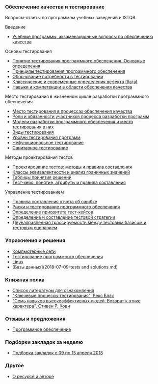<meta name="google-site-verification" content="wZ7jFu3GEXok3xG01-8W7Y7kqwt2_2gW21x1BYnjqko" />

### Обеспечение качества и тестирование

Вопросы-ответы по программам учебных заведений и ISTQB

Введение

* [Учебные программы, экзаменационные вопросы по обеспечению качества](2016-08-14-educational-programs-exam-questions-and-literature.md)

Основы тестирования

* [Понятие тестирования программного обеспечения. Основные определения](2017-05-07-software-testing-list-of-definitions.md)
* [Принципы тестирования программного обеспечения](/2017-07-30-principles-of-software-testing.md)
* [Обоснование потребности в тестировании](2017-05-25-need-for-testing.md)
* [Классические и современные определения дефекта \(бага\)](2017-07-09-definition-of-the-defect-software.md)
* [Навыки и компетенции в области обеспечения качества](2018-02-15-skills-and-competences-in-the-field-of-quality-assurance.md)

Место тестирования в жизненном цикле разработки программного обеспечения

* [Место тестирования в процессах обеспечения качества](2017-05-28-place-of-testing.md)
* [Роли и обязанности участников процесса разработки программ](2017-12-03-roles-and-responsibilities-of-software-development-participants.md)
* [Модели разработки программного обеспечения и место тестирования в них](2017-08-21-models-of-software-development.md)
* [Виды тестирования](2017-05-08-types-of-software-testing.md)
* [Уровни тестирования программ](2017-08-27-levels-of-testing.md)
* [Нефункциональное тестирование](2018-02-13-non-functional-types-of-software-testing.md)
* [Санитарное тестирование](2017-08-31-sanity-test.md)

Методы проектирования тестов

* [Проектирование тестов: методы и правила составления](2018-05-09-test-design.md)
* [Классы эквивалентности и анализ граничных значений](2016-09-04-equivalence-classes-and-boundary-value-analysis.md)
* [Таблицы принятия решений](2018-05-06-decision-tables.md)
* [Тест-кейс: понятие, атрибуты и правила составления](2017-10-09-test-case.md)

Управление тестированием

* [Правила составления отчета об ошибке](2017-02-12-bug-report.md)
* [Риски и тестирование программного обеспечения](2018-02-25-risks-and-software-testing.md)
* [Определение приоритета тест-кейсов](2018-04-23-priorities-of-test-cases.md)
* [Определение и составление тестовой стратегии](2018-02-16-defining-and-drafting-a-test-strategy.md)
* [Двунаправленная трассируемость между тестовым базисом и тестовым сценарием](2018-06-23-trace-requirements.md)

### Упражнения и решения

* [Компьютерные сети](2018-06-30-computer-networks.md)
* [Тестирование программного обеспечения](2018-03-25-software-testing-exercises-tasks-answers-and-proofs.md)
* [Linux](2018-07-05-linux-exercises-and-solutions.md)
* [Базы данных](2018-07-09-tests and solutions.md)

### Книжная полка

* [Список литературы для ознакомления](2018-05-20-list-of-books-to-read.md)
* ["Ключевые процессы тестирования", Рекс Блэк](2018-05-20-critical-testing-processes.md)
* ["Семь навыков высокоэффективных людей. Возврат к этике характера", Стивен Р. Кови](2018-06-12-restoring-the-character-ethic.md)

### Отзывы и предложения

* [Программное обеспечение](2018-06-03-reviews-and-suggestions-for-software)

### Подборки закладок за неделю

* [Подборка закладок с 09 по 15 апреля 2018](2018-04-15-pinboard-in-fifteenth.md)

### Другое

* [О ресурсе и авторе](2018-07-01-about.md)